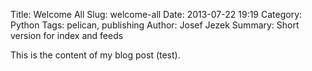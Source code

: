 Title: Welcome All
Slug: welcome-all
Date: 2013-07-22 19:19
Category: Python
Tags: pelican, publishing
Author: Josef Jezek
Summary: Short version for index and feeds

This is the content of my blog post (test).
